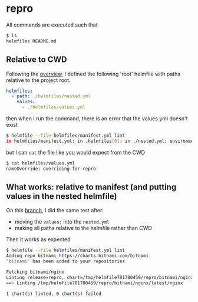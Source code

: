 repro
=====

All commands are executed such that
```bash
$ ls
helmfiles README.md
```


## Relative to CWD
Following the [overview](https://github.com/roboll/helmfile/blob/master/PATHS.md), I defined the following 'root' helmfile with paths relative to the project root.
```yml
helmfiles:
  - path: ./helmfiles/nested.yml
    values:
      - ./helmfiles/values.yml
```

then when I run the command, there is an error that the values.yml doesn't exist

```bash
$ helmfile --file helmfiles/manifest.yml lint 
in helmfiles/manifest.yml: in .helmfiles[0]: in ./nested.yml: environment values file matching "./helmfiles/values.yml" does not exist in "/home/nhomble/helmfile-values-file/helmfiles/helmfiles"
```

but I can `cat` the file like you would expect from the CWD

```bash
$ cat helmfiles/values.yml
nameOverride: overriding-for-repro
```

## What works: relative to manifest (and putting values in the nested helmfile)
On this [branch](https://github.com/nhomble/helmfile-values-file/tree/move-values), I did the same test after:
- moving the `values:` into the `nested.yml`
- making all paths relative to the helmfile rather than CWD

Then it works as expected
```bash
$ helmfile --file helmfiles/manifest.yml lint
Adding repo bitnami https://charts.bitnami.com/bitnami
"bitnami" has been added to your repositories

Fetching bitnami/nginx
Linting release=repro, chart=/tmp/helmfile701780459/repro/bitnami/nginx/latest/nginx
==> Linting /tmp/helmfile701780459/repro/bitnami/nginx/latest/nginx

1 chart(s) linted, 0 chart(s) failed
```
